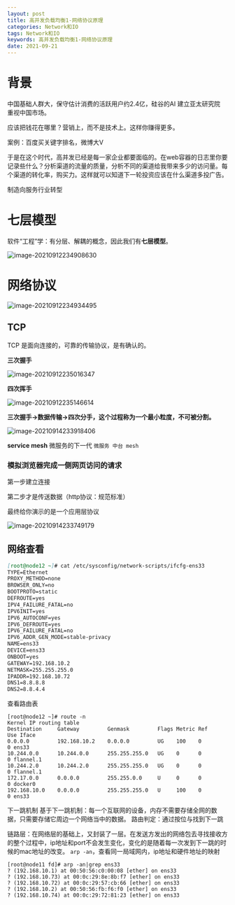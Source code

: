 ```yaml
---
layout: post
title: 高并发负载均衡1-网络协议原理
categories: Network和IO
tags: Network和IO
keywords: 高并发负载均衡1-网络协议原理
date: 2021-09-21
---
```

# 背景

中国基础人群大，保守估计消费的活跃用户约2.4亿，硅谷的AI 建立亚太研究院 重视中国市场。

应该把钱花在哪里？营销上，而不是技术上。这样你赚得更多。

案例：百度买关键字排名，微博大V

于是在这个时代，高并发已经是每一家企业都要面临的。在web容器的日志里你要记录些什么？分析渠道的流量的质量，分析不同的渠道给我带来多少的访问量。每个渠道的转化率，购买力。这样就可以知道下一轮投资应该在什么渠道多投广告。

制造向服务行业转型

# 七层模型

软件“工程”学：有分层、解耦的概念，因此我们有**七层模型**。

![image-20210912234908630](/assets/img/Network&IO/High-concurrency-load-balancing1/image-20210912234908630.png)

# 网络协议

![image-20210912234934495](/assets/img/Network&IO/High-concurrency-load-balancing1/image-20210912234934495.png)

## TCP

TCP 是面向连接的，可靠的传输协议，是有确认的。

**三次握手**

![image-20210912235016347](/assets/img/Network&IO/High-concurrency-load-balancing1/image-20210912235016347.png)

**四次挥手**

![image-20210912235146614](/assets/img/Network&IO/High-concurrency-load-balancing1/image-20210912235146614.png)

**三次握手->数据传输->四次分手，这个过程称为一个最小粒度，不可被分割。**

![image-20210914233918406](/assets/img/Network&IO/High-concurrency-load-balancing1/image-20210914233918406.png)

**service mesh**  微服务的下一代    `微服务 中台 mesh`

### 模拟浏览器完成一侧网页访问的请求

第一步建立连接

第二步才是传送数据（http协议：规范标准）

最终给你演示的是一个应用层协议

![image-20210914233749179](/assets/img/Network&IO/High-concurrency-load-balancing1/image-20210914233749179.png)

## 网络查看

```markdown
[root@node12 ~]# cat /etc/sysconfig/network-scripts/ifcfg-ens33 
TYPE=Ethernet
PROXY_METHOD=none
BROWSER_ONLY=no
BOOTPROTO=static
DEFROUTE=yes
IPV4_FAILURE_FATAL=no
IPV6INIT=yes
IPV6_AUTOCONF=yes
IPV6_DEFROUTE=yes
IPV6_FAILURE_FATAL=no
IPV6_ADDR_GEN_MODE=stable-privacy
NAME=ens33
DEVICE=ens33
ONBOOT=yes
GATEWAY=192.168.10.2
NETMASK=255.255.255.0
IPADDR=192.168.10.72
DNS1=8.8.8.8
DNS2=8.8.4.4
```

查看路由表

```
[root@node12 ~]# route -n
Kernel IP routing table
Destination     Gateway         Genmask         Flags Metric Ref    Use Iface
0.0.0.0         192.168.10.2    0.0.0.0         UG    100    0        0 ens33
10.244.0.0      10.244.0.0      255.255.255.0   UG    0      0        0 flannel.1
10.244.2.0      10.244.2.0      255.255.255.0   UG    0      0        0 flannel.1
172.17.0.0      0.0.0.0         255.255.0.0     U     0      0        0 docker0
192.168.10.0    0.0.0.0         255.255.255.0   U     100    0        0 ens33
```

下一跳机制
基于下一跳机制：每一个互联网的设备，内存不需要存储全网的数据，只需要存储它周边一个网络当中的数据。
路由判定：通过按位与找到下一跳

链路层：在网络层的基础上，又封装了一层。在发送方发出的网络包去寻找接收方的整个过程中，ip地址和port不会发生变化，变化的是随着每一次发到下一跳的时候的mac地址的改变。
`arp -an`，查看同一局域网内，ip地址和硬件地址的映射

```
[root@node11 fd]# arp -an|grep ens33
? (192.168.10.1) at 00:50:56:c0:00:08 [ether] on ens33
? (192.168.10.73) at 00:0c:29:8e:8b:f7 [ether] on ens33
? (192.168.10.72) at 00:0c:29:57:cb:66 [ether] on ens33
? (192.168.10.2) at 00:50:56:fb:f6:f0 [ether] on ens33
? (192.168.10.74) at 00:0c:29:72:81:23 [ether] on ens33
```

